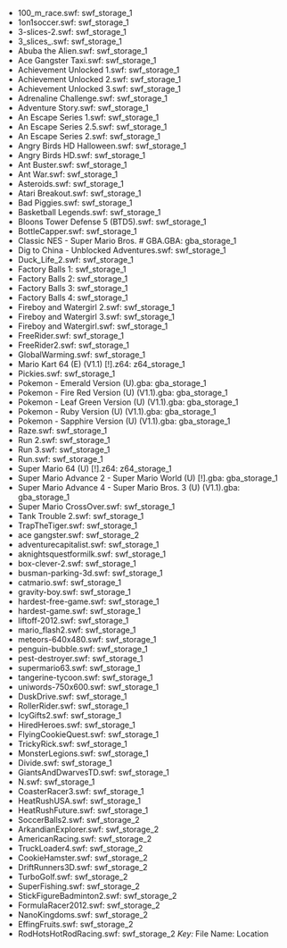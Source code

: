 * 100_m_race.swf: swf_storage_1
* 1on1soccer.swf: swf_storage_1
* 3-slices-2.swf: swf_storage_1
* 3_slices_.swf: swf_storage_1
* Abuba the Alien.swf: swf_storage_1
* Ace Gangster Taxi.swf: swf_storage_1
* Achievement Unlocked 1.swf: swf_storage_1
* Achievement Unlocked 2.swf: swf_storage_1
* Achievement Unlocked 3.swf: swf_storage_1
* Adrenaline Challenge.swf: swf_storage_1
* Adventure Story.swf: swf_storage_1
* An Escape Series 1.swf: swf_storage_1
* An Escape Series 2.5.swf: swf_storage_1
* An Escape Series 2.swf: swf_storage_1
* Angry Birds HD Halloween.swf: swf_storage_1
* Angry Birds HD.swf: swf_storage_1
* Ant Buster.swf: swf_storage_1
* Ant War.swf: swf_storage_1
* Asteroids.swf: swf_storage_1
* Atari Breakout.swf: swf_storage_1
* Bad Piggies.swf: swf_storage_1
* Basketball Legends.swf: swf_storage_1
* Bloons Tower Defense 5 (BTD5).swf: swf_storage_1
* BottleCapper.swf: swf_storage_1
* Classic NES - Super Mario Bros. # GBA.GBA: gba_storage_1
* Dig to China - Unblocked Adventures.swf: swf_storage_1
* Duck_Life_2.swf: swf_storage_1
* Factory Balls 1: swf_storage_1
* Factory Balls 2: swf_storage_1
* Factory Balls 3: swf_storage_1
* Factory Balls 4: swf_storage_1
* Fireboy and Watergirl 2.swf: swf_storage_1
* Fireboy and Watergirl 3.swf: swf_storage_1
* Fireboy and Watergirl.swf: swf_storage_1
* FreeRider.swf: swf_storage_1
* FreeRider2.swf: swf_storage_1
* GlobalWarming.swf: swf_storage_1
* Mario Kart 64 (E) (V1.1) [!].z64: z64_storage_1
* Pickies.swf: swf_storage_1
* Pokemon - Emerald Version (U).gba: gba_storage_1
* Pokemon - Fire Red Version (U) (V1.1).gba: gba_storage_1
* Pokemon - Leaf Green Version (U) (V1.1).gba: gba_storage_1
* Pokemon - Ruby Version (U) (V1.1).gba: gba_storage_1
* Pokemon - Sapphire Version (U) (V1.1).gba: gba_storage_1
* Raze.swf: swf_storage_1
* Run 2.swf: swf_storage_1
* Run 3.swf: swf_storage_1
* Run.swf: swf_storage_1
* Super Mario 64 (U) [!].z64: z64_storage_1
* Super Mario Advance 2 - Super Mario World (U) [!].gba: gba_storage_1
* Super Mario Advance 4 - Super Mario Bros. 3 (U) (V1.1).gba: gba_storage_1
* Super Mario CrossOver.swf: swf_storage_1
* Tank Trouble 2.swf: swf_storage_1
* TrapTheTiger.swf: swf_storage_1
* ace gangster.swf: swf_storage_2
* adventurecapitalist.swf: swf_storage_1
* aknightsquestformilk.swf: swf_storage_1
* box-clever-2.swf: swf_storage_1
* busman-parking-3d.swf: swf_storage_1
* catmario.swf: swf_storage_1
* gravity-boy.swf: swf_storage_1
* hardest-free-game.swf: swf_storage_1
* hardest-game.swf: swf_storage_1
* liftoff-2012.swf: swf_storage_1
* mario_flash2.swf: swf_storage_1
* meteors-640x480.swf: swf_storage_1
* penguin-bubble.swf: swf_storage_1
* pest-destroyer.swf: swf_storage_1
* supermario63.swf: swf_storage_1
* tangerine-tycoon.swf: swf_storage_1
* uniwords-750x600.swf: swf_storage_1
* DuskDrive.swf: swf_storage_1
* RollerRider.swf: swf_storage_1
* IcyGifts2.swf: swf_storage_1
* HiredHeroes.swf: swf_storage_1
* FlyingCookieQuest.swf: swf_storage_1
* TrickyRick.swf: swf_storage_1
* MonsterLegions.swf: swf_storage_1
* Divide.swf: swf_storage_1
* GiantsAndDwarvesTD.swf: swf_storage_1
* N.swf: swf_storage_1
* CoasterRacer3.swf: swf_storage_1
* HeatRushUSA.swf: swf_storage_1
* HeatRushFuture.swf: swf_storage_1
* SoccerBalls2.swf: swf_storage_2
* ArkandianExplorer.swf: swf_storage_2
* AmericanRacing.swf: swf_storage_2
* TruckLoader4.swf: swf_storage_2
* CookieHamster.swf: swf_storage_2
* DriftRunners3D.swf: swf_storage_2
* TurboGolf.swf: swf_storage_2
* SuperFishing.swf: swf_storage_2
* StickFigureBadminton2.swf: swf_storage_2
* FormulaRacer2012.swf: swf_storage_2
* NanoKingdoms.swf: swf_storage_2
* EffingFruits.swf: swf_storage_2
* RodHotsHotRodRacing.swf: swf_storage_2
*Key:* File Name: Location